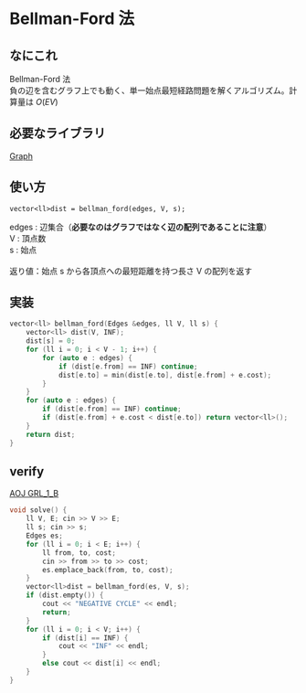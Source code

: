 # Bellman-Ford 法

## なにこれ
Bellman-Ford 法<br>
負の辺を含むグラフ上でも動く、単一始点最短経路問題を解くアルゴリズム。計算量は $O(EV)$ 

## 必要なライブラリ
[Graph](https://oxojo.github.io/Oxojo-Library/Graph/Graph)

## 使い方
```
vector<ll>dist = bellman_ford(edges, V, s);
```
edges : 辺集合（**必要なのはグラフではなく辺の配列であることに注意**）<br>
V : 頂点数<br>
s : 始点<br>
<br>
返り値：始点 s から各頂点への最短距離を持つ長さ V の配列を返す

## 実装
```cpp
vector<ll> bellman_ford(Edges &edges, ll V, ll s) {
    vector<ll> dist(V, INF);
    dist[s] = 0;
    for (ll i = 0; i < V - 1; i++) {
        for (auto e : edges) {
            if (dist[e.from] == INF) continue;
            dist[e.to] = min(dist[e.to], dist[e.from] + e.cost);
        }
    }
    for (auto e : edges) {
        if (dist[e.from] == INF) continue;
        if (dist[e.from] + e.cost < dist[e.to]) return vector<ll>();
    }
    return dist;
}
```

## verify
[AOJ GRL_1_B](https://onlinejudge.u-aizu.ac.jp/courses/library/5/GRL/1/GRL_1_B)
```cpp
void solve() {
	ll V, E; cin >> V >> E;
	ll s; cin >> s;
	Edges es;
	for (ll i = 0; i < E; i++) {
		ll from, to, cost;
		cin >> from >> to >> cost;
		es.emplace_back(from, to, cost);
	}
	vector<ll>dist = bellman_ford(es, V, s);
	if (dist.empty()) {
		cout << "NEGATIVE CYCLE" << endl;
		return;
	}
	for (ll i = 0; i < V; i++) {
		if (dist[i] == INF) {
			cout << "INF" << endl;
		}
		else cout << dist[i] << endl;
	}
}
```
